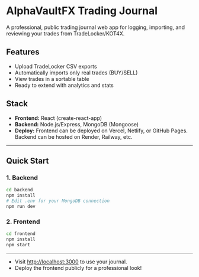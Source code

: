 # AlphaVaultFX Trading Journal

A professional, public trading journal web app for logging, importing, and reviewing your trades from TradeLocker/KOT4X.

## Features

- Upload TradeLocker CSV exports
- Automatically imports only real trades (BUY/SELL)
- View trades in a sortable table
- Ready to extend with analytics and stats

## Stack

- **Frontend:** React (create-react-app)
- **Backend:** Node.js/Express, MongoDB (Mongoose)
- **Deploy:** Frontend can be deployed on Vercel, Netlify, or GitHub Pages. Backend can be hosted on Render, Railway, etc.

---

## Quick Start

### 1. Backend

```bash
cd backend
npm install
# Edit .env for your MongoDB connection
npm run dev
```

### 2. Frontend

```bash
cd frontend
npm install
npm start
```

---

- Visit [http://localhost:3000](http://localhost:3000) to use your journal.
- Deploy the frontend publicly for a professional look!

